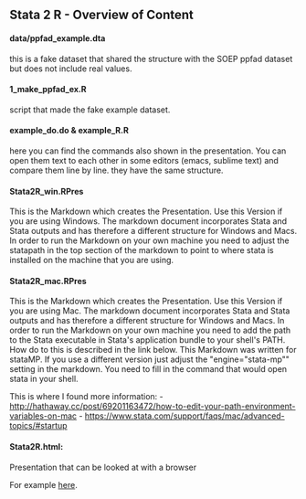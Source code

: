 ## Stata 2 R - Overview of Content

#### data/ppfad_example.dta

this is a fake dataset that shared the structure with the SOEP ppfad dataset but does not include real values.

#### 1_make_ppfad_ex.R

script that made the fake example dataset.

#### example_do.do & example_R.R

here you can find the commands also shown in the presentation. You can open them text to each other in some editors (emacs, sublime text) and compare them line by line. they have the same structure.

#### Stata2R_win.RPres

This is the Markdown which creates the Presentation. Use this Version if you are using Windows. The markdown document incorporates Stata and Stata outputs and has therefore a different structure for Windows and Macs. In order to run the Markdown on your own machine you need to adjust the statapath in the top section of the markdown to point to where stata is installed on the machine that you are using.

#### Stata2R_mac.RPres

This is the Markdown which creates the Presentation. Use this Version if you are using Mac. The markdown document incorporates Stata and Stata outputs and has therefore a different structure for Windows and Macs. In order to run the Markdown on your own machine you need to add the path to the Stata executable in Stata's application bundle to your shell's PATH. How do to this is described in the link below. This Markdown was written for stataMP. If you use a different version just adjust the "engine="stata-mp"" setting in the markdown. You need to fill in the command that would open stata in your shell.

This is where I found more information: 
		- http://hathaway.cc/post/69201163472/how-to-edit-your-path-environment-variables-on-mac
		- https://www.stata.com/support/faqs/mac/advanced-topics/#startup

#### Stata2R.html:

Presentation that can be looked at with a browser

For example [here](https://htmlpreview.github.io/?https://gitlab.com/nmaka/diw-r-meetings/raw/master/2017_12_13_stata_r/Stata2R.html).
